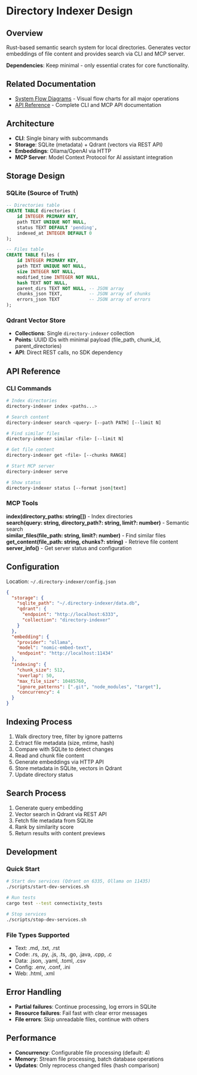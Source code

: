 # Directory Indexer Design

## Overview

Rust-based semantic search system for local directories. Generates vector embeddings of file content and provides search via CLI and MCP server.

**Dependencies**: Keep minimal - only essential crates for core functionality.

## Related Documentation

- [System Flow Diagrams](designs/flows.md) - Visual flow charts for all major operations
- [API Reference](designs/API.md) - Complete CLI and MCP API documentation

## Architecture

- **CLI**: Single binary with subcommands
- **Storage**: SQLite (metadata) + Qdrant (vectors via REST API)  
- **Embeddings**: Ollama/OpenAI via HTTP
- **MCP Server**: Model Context Protocol for AI assistant integration

## Storage Design

### SQLite (Source of Truth)
```sql
-- Directories table
CREATE TABLE directories (
    id INTEGER PRIMARY KEY,
    path TEXT UNIQUE NOT NULL,
    status TEXT DEFAULT 'pending',
    indexed_at INTEGER DEFAULT 0
);

-- Files table  
CREATE TABLE files (
    id INTEGER PRIMARY KEY,
    path TEXT UNIQUE NOT NULL,
    size INTEGER NOT NULL,
    modified_time INTEGER NOT NULL,
    hash TEXT NOT NULL,
    parent_dirs TEXT NOT NULL, -- JSON array
    chunks_json TEXT,          -- JSON array of chunks
    errors_json TEXT           -- JSON array of errors
);
```

### Qdrant Vector Store
- **Collections**: Single `directory-indexer` collection
- **Points**: UUID IDs with minimal payload (file_path, chunk_id, parent_directories)
- **API**: Direct REST calls, no SDK dependency

## API Reference

### CLI Commands

```bash
# Index directories
directory-indexer index <paths...>

# Search content
directory-indexer search <query> [--path PATH] [--limit N]

# Find similar files  
directory-indexer similar <file> [--limit N]

# Get file content
directory-indexer get <file> [--chunks RANGE]

# Start MCP server
directory-indexer serve

# Show status
directory-indexer status [--format json|text]
```

### MCP Tools

**index(directory_paths: string[])** - Index directories  
**search(query: string, directory_path?: string, limit?: number)** - Semantic search  
**similar_files(file_path: string, limit?: number)** - Find similar files  
**get_content(file_path: string, chunks?: string)** - Retrieve file content  
**server_info()** - Get server status and configuration

## Configuration

Location: `~/.directory-indexer/config.json`

```json
{
  "storage": {
    "sqlite_path": "~/.directory-indexer/data.db",
    "qdrant": {
      "endpoint": "http://localhost:6333",
      "collection": "directory-indexer"
    }
  },
  "embedding": {
    "provider": "ollama",
    "model": "nomic-embed-text", 
    "endpoint": "http://localhost:11434"
  },
  "indexing": {
    "chunk_size": 512,
    "overlap": 50,
    "max_file_size": 10485760,
    "ignore_patterns": [".git", "node_modules", "target"],
    "concurrency": 4
  }
}
```

## Indexing Process

1. Walk directory tree, filter by ignore patterns
2. Extract file metadata (size, mtime, hash)
3. Compare with SQLite to detect changes
4. Read and chunk file content
5. Generate embeddings via HTTP API
6. Store metadata in SQLite, vectors in Qdrant
7. Update directory status

## Search Process

1. Generate query embedding
2. Vector search in Qdrant via REST API
3. Fetch file metadata from SQLite
4. Rank by similarity score
5. Return results with content previews

## Development

### Quick Start
```bash
# Start dev services (Qdrant on 6335, Ollama on 11435)
./scripts/start-dev-services.sh

# Run tests
cargo test --test connectivity_tests

# Stop services
./scripts/stop-dev-services.sh
```

### File Types Supported
- Text: .md, .txt, .rst
- Code: .rs, .py, .js, .ts, .go, .java, .cpp, .c
- Data: .json, .yaml, .toml, .csv
- Config: .env, .conf, .ini
- Web: .html, .xml

## Error Handling

- **Partial failures**: Continue processing, log errors in SQLite
- **Resource failures**: Fail fast with clear error messages  
- **File errors**: Skip unreadable files, continue with others

## Performance

- **Concurrency**: Configurable file processing (default: 4)
- **Memory**: Stream file processing, batch database operations
- **Updates**: Only reprocess changed files (hash comparison)